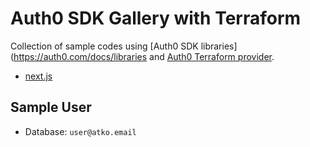 # Auth0 SDK Gallery with Terraform

Collection of sample codes using [Auth0 SDK libraries](https://auth0.com/docs/libraries and [Auth0 Terraform provider](https://registry.terraform.io/providers/auth0/auth0/latest/docs).

* [next.js](./next.js)

## Sample User
* Database: `user@atko.email`
